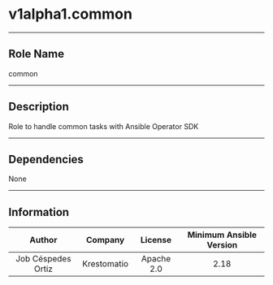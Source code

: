 



# v1alpha1.common
  
---
## Role Name
  
common  
  
---
## Description
  
Role to handle common tasks with Ansible Operator SDK  
  
---
## Dependencies
  
None  
  
---
## Information
  

|Author|Company|License|Minimum Ansible Version|
| :---: | :---: | :---: | :---: |
|Job Céspedes Ortiz|Krestomatio|Apache 2.0|2.18|
